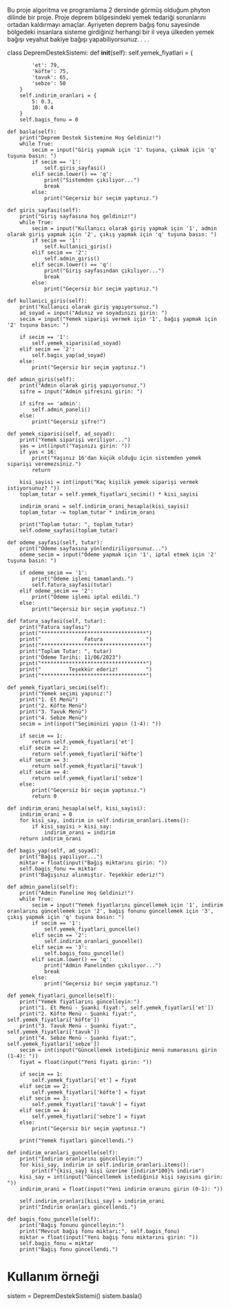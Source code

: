 Bu proje algoritma ve programlama 2 dersinde görmüş olduğum phyton dilinde bir proje.
Proje deprem bölgesindeki yemek tedariği sorunlarını ortadan kaldırmayı amaçlar.
Ayriyeten deprem bağış fonu sayesinde bölgedeki insanlara sisteme girdiğiniz herhangi bir il veya ülkeden yemek bağışı veyahut bakiye bağışı yapabiliyorsunuz.
.
.
.

class DepremDestekSistemi:
    def __init__(self):
        self.yemek_fiyatlari = {
                            
            'et': 79,
            'köfte': 75,
            'tavuk': 65,
            'sebze': 50
        }
        self.indirim_oranlari = {
            5: 0.3,
            10: 0.4
        }
        self.bagis_fonu = 0

    def basla(self):
        print("Deprem Destek Sistemine Hoş Geldiniz!")
        while True:
            secim = input("Giriş yapmak için '1' tuşuna, çıkmak için 'q' tuşuna basın: ")
            if secim == '1':
                self.giris_sayfasi()
            elif secim.lower() == 'q':
                print("Sistemden çıkılıyor...")
                break
            else:
                print("Geçersiz bir seçim yaptınız.")

    def giris_sayfasi(self):
        print("Giriş sayfasına hoş geldiniz!")
        while True:
            secim = input("Kullanıcı olarak giriş yapmak için '1', admin olarak giriş yapmak için '2', çıkış yapmak için 'q' tuşuna basın: ")
            if secim == '1':
                self.kullanici_giris()
            elif secim == '2':
                self.admin_giris()
            elif secim.lower() == 'q':
                print("Giriş sayfasından çıkılıyor...")
                break
            else:
                print("Geçersiz bir seçim yaptınız.")

    def kullanici_giris(self):
        print("Kullanıcı olarak giriş yapıyorsunuz.")
        ad_soyad = input("Adınız ve soyadınızı girin: ")
        secim = input("Yemek siparişi vermek için '1', bağış yapmak için '2' tuşuna basın: ")

        if secim == '1':
            self.yemek_siparisi(ad_soyad)
        elif secim == '2':
            self.bagis_yap(ad_soyad)
        else:
            print("Geçersiz bir seçim yaptınız.")

    def admin_giris(self):
        print("Admin olarak giriş yapıyorsunuz.")
        sifre = input("Admin şifresini girin: ")

        if sifre == 'admin':
            self.admin_paneli()
        else:
            print("Geçersiz şifre!")

    def yemek_siparisi(self, ad_soyad):
        print("Yemek siparişi veriliyor...")
        yas = int(input("Yaşınızı girin: "))
        if yas < 16:
            print("Yaşınız 16'dan küçük olduğu için sistemden yemek siparişi veremezsiniz.")
            return

        kisi_sayisi = int(input("Kaç kişilik yemek siparişi vermek istiyorsunuz? "))
        toplam_tutar = self.yemek_fiyatlari_secimi() * kisi_sayisi

        indirim_orani = self.indirim_orani_hesapla(kisi_sayisi)
        toplam_tutar -= toplam_tutar * indirim_orani

        print("Toplam tutar: ", toplam_tutar)
        self.odeme_sayfasi(toplam_tutar)

    def odeme_sayfasi(self, tutar):
        print("Ödeme sayfasına yönlendiriliyorsunuz...")
        odeme_secim = input("Ödeme yapmak için '1', iptal etmek için '2' tuşuna basın: ")

        if odeme_secim == '1':
            print("Ödeme işlemi tamamlandı.")
            self.fatura_sayfasi(tutar)
        elif odeme_secim == '2':
            print("Ödeme işlemi iptal edildi.")
        else:
            print("Geçersiz bir seçim yaptınız.")

    def fatura_sayfasi(self, tutar):
        print("Fatura sayfası")
        print("**********************************")
        print("              Fatura              ")
        print("**********************************")
        print("Toplam Tutar: ", tutar)
        print("Ödeme Tarihi: 11/06/2023")
        print("**********************************")
        print("         Teşekkür ederiz!         ")
        print("**********************************")

    def yemek_fiyatlari_secimi(self):
        print("Yemek seçimi yapınız:")
        print("1. Et Menü")
        print("2. Köfte Menü")
        print("3. Tavuk Menü")
        print("4. Sebze Menü")
        secim = int(input("Seçiminizi yapın (1-4): "))

        if secim == 1:
            return self.yemek_fiyatlari['et']
        elif secim == 2:
            return self.yemek_fiyatlari['köfte']
        elif secim == 3:
            return self.yemek_fiyatlari['tavuk']
        elif secim == 4:
            return self.yemek_fiyatlari['sebze']
        else:
            print("Geçersiz bir seçim yaptınız.")
            return 0

    def indirim_orani_hesapla(self, kisi_sayisi):
        indirim_orani = 0
        for kisi_say, indirim in self.indirim_oranlari.items():
            if kisi_sayisi > kisi_say:
                indirim_orani = indirim
        return indirim_orani

    def bagis_yap(self, ad_soyad):
        print("Bağış yapılıyor...")
        miktar = float(input("Bağış miktarını girin: "))
        self.bagis_fonu += miktar
        print("Bağışınız alınmıştır. Teşekkür ederiz!")

    def admin_paneli(self):
        print("Admin Paneline Hoş Geldiniz!")
        while True:
            secim = input("Yemek fiyatlarını güncellemek için '1', indirim oranlarını güncellemek için '2', bağış fonunu güncellemek için '3', çıkış yapmak için 'q' tuşuna basın: ")
            if secim == '1':
                self.yemek_fiyatlari_guncelle()
            elif secim == '2':
                self.indirim_oranlari_guncelle()
            elif secim == '3':
                self.bagis_fonu_guncelle()
            elif secim.lower() == 'q':
                print("Admin Panelinden çıkılıyor...")
                break
            else:
                print("Geçersiz bir seçim yaptınız.")

    def yemek_fiyatlari_guncelle(self):
        print("Yemek fiyatlarını güncelleyin:")
        print("1. Et Menü - Şuanki fiyat:", self.yemek_fiyatlari['et'])
        print("2. Köfte Menü - Şuanki fiyat:", self.yemek_fiyatlari['köfte'])
        print("3. Tavuk Menü - Şuanki fiyat:", self.yemek_fiyatlari['tavuk'])
        print("4. Sebze Menü - Şuanki fiyat:", self.yemek_fiyatlari['sebze'])
        secim = int(input("Güncellemek istediğiniz menü numarasını girin (1-4): "))
        fiyat = float(input("Yeni fiyatı girin: "))

        if secim == 1:
            self.yemek_fiyatlari['et'] = fiyat
        elif secim == 2:
            self.yemek_fiyatlari['köfte'] = fiyat
        elif secim == 3:
            self.yemek_fiyatlari['tavuk'] = fiyat
        elif secim == 4:
            self.yemek_fiyatlari['sebze'] = fiyat
        else:
            print("Geçersiz bir seçim yaptınız.")

        print("Yemek fiyatları güncellendi.")

    def indirim_oranlari_guncelle(self):
        print("Indirim oranlarını güncelleyin:")
        for kisi_say, indirim in self.indirim_oranlari.items():
            print(f"{kisi_say} kişi üzerine {indirim*100}% indirim")
        kisi_say = int(input("Güncellemek istediğiniz kişi sayısını girin: "))
        indirim_orani = float(input("Yeni indirim oranını girin (0-1): "))

        self.indirim_oranlari[kisi_say] = indirim_orani
        print("Indirim oranları güncellendi.")

    def bagis_fonu_guncelle(self):
        print("Bağış fonunu güncelleyin:")
        print("Mevcut bağış fonu miktarı:", self.bagis_fonu)
        miktar = float(input("Yeni bağış fonu miktarını girin: "))
        self.bagis_fonu = miktar
        print("Bağış fonu güncellendi.")


# Kullanım örneği
sistem = DepremDestekSistemi()
sistem.basla()
